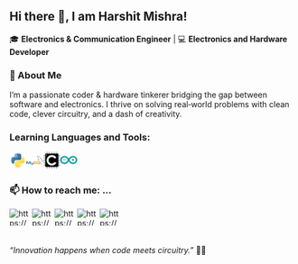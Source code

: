 ## Hi there 👋, I am Harshit Mishra! 
🎓 **Electronics & Communication Engineer** | 💻 **Electronics and Hardware Developer**

### 🚀 About Me
I’m a passionate coder & hardware tinkerer bridging the gap between software and electronics. I thrive on solving real‑world problems with clean code, clever circuitry, and a dash of creativity.

### Learning Languages and Tools:
<img align="left" alt="Python" width="30px" src="https://github.com/devicons/devicon/blob/master/icons/python/python-original.svg">
<img align="left" alt="MySQL" width="30px" src="https://github.com/devicons/devicon/blob/master/icons/mysql/mysql-original-wordmark.svg">
<img align="left" alt="MySQL" width="30px" src="https://github.com/devicons/devicon/blob/master/icons/embeddedc/embeddedc-original.svg">
<img align="left" alt="MySQL" width="30px" src="https://github.com/devicons/devicon/blob/master/icons/arduino/arduino-original.svg"><br><br>

### 📫 How to reach me: ...

<a href="https://www.linkedin.com/in/harshitmishra13"><img align="left" src="https://raw.githubusercontent.com/rahuldkjain/github-profile-readme-generator/master/src/images/icons/Social/linked-in-alt.svg" alt="https://www.linkedin.com/in/harshitmishra13" height="30" width="40" style="max-width: 100%;" link="https://www.linkedin.com/in/harshitmishra13"></a>
<a href="https://www.hackerrank.com/profile/harshitmishra13"><img align="left" src="https://raw.githubusercontent.com/rahuldkjain/github-profile-readme-generator/master/src/images/icons/Social/hackerrank.svg" alt="https://www.hackerrank.com/profile/harshitmishra13" height="30" width="40" style="max-width: 100%;"></a>
<a href="https://www.instagram.com/harshittmishraa"><img align="left" src="https://raw.githubusercontent.com/rahuldkjain/github-profile-readme-generator/master/src/images/icons/Social/instagram.svg" alt="https://www.instagram.com/harshittmishraa" height="30" width="40" style="max-width: 100%;"></a>
<a href="https://www.twitter.com/theHarshitM"><img align="left" src="https://raw.githubusercontent.com/rahuldkjain/github-profile-readme-generator/master/src/images/icons/Social/twitter.svg" alt="https://www.twitter.com/theHarshitM" height="30" width="40" style="max-width: 100%;"></a>
<a href="https://www.youtube.com/@HarshittMishraa"><img align="left" src="https://raw.githubusercontent.com/rahuldkjain/github-profile-readme-generator/master/src/images/icons/Social/youtube.svg" alt="https://www.youtube.com/@HarshittMishraa" height="30" width="40" style="max-width: 100%;"></a>

<br><br><br>

 _“Innovation happens when code meets circuitry.”_ 🔌✨
<!--
**harshitmishra13/harshitmishra13** is a ✨ _special_ ✨ repository because its `README.md` (this file) appears on your GitHub profile.

Here are some ideas to get you started:

- 🔭 I’m currently working on ...
- 🌱 I’m currently learning ...
- 👯 I’m looking to collaborate on ...
- 🤔 I’m looking for help with ...
- 💬 Ask me about ...
- 📫 How to reach me: ...
- 😄 Pronouns: ...
- ⚡ Fun fact: ...
-->
